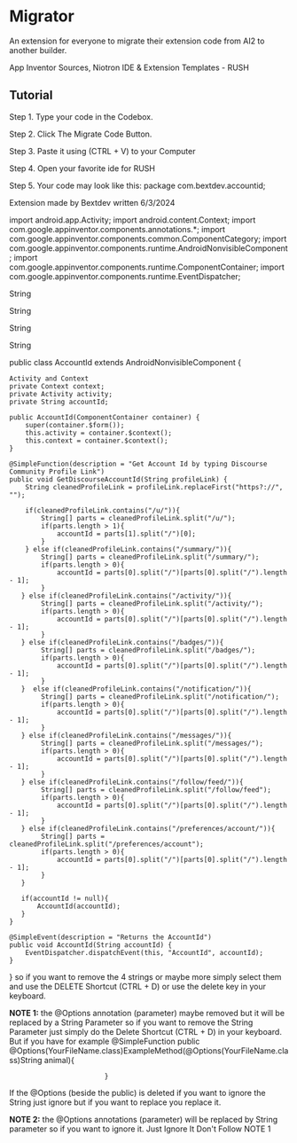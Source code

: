 # Migrator

An extension for everyone to migrate their extension code from AI2 to another builder.

App Inventor Sources, Niotron IDE & Extension Templates - RUSH

## Tutorial

Step 1. Type your code in the Codebox.

Step 2. Click The Migrate Code Button.

Step 3. Paste it using (CTRL + V) to your Computer

Step 4. Open your favorite ide for RUSH

Step 5. Your code may look like this: package com.bextdev.accountid;

Extension made by Bextdev
written 6/3/2024

import android.app.Activity;
import android.content.Context;
import com.google.appinventor.components.annotations.*;
import com.google.appinventor.components.common.ComponentCategory;
import com.google.appinventor.components.runtime.AndroidNonvisibleComponent;
import com.google.appinventor.components.runtime.ComponentContainer;
import com.google.appinventor.components.runtime.EventDispatcher;

String

String

String

String

public class AccountId extends AndroidNonvisibleComponent {

    Activity and Context
    private Context context;
    private Activity activity;
    private String accountId; 

    public AccountId(ComponentContainer container) {
        super(container.$form());
        this.activity = container.$context();
        this.context = container.$context();
    }

    @SimpleFunction(description = "Get Account Id by typing Discourse Community Profile Link")
    public void GetDiscourseAccountId(String profileLink) {
        String cleanedProfileLink = profileLink.replaceFirst("https?://", "");

        if(cleanedProfileLink.contains("/u/")){
            String[] parts = cleanedProfileLink.split("/u/");
            if(parts.length > 1){
                accountId = parts[1].split("/")[0];
            } 
        } else if(cleanedProfileLink.contains("/summary/")){
            String[] parts = cleanedProfileLink.split("/summary/");
            if(parts.length > 0){
                accountId = parts[0].split("/")[parts[0].split("/").length - 1];
            }
       } else if(cleanedProfileLink.contains("/activity/")){
            String[] parts = cleanedProfileLink.split("/activity/");
            if(parts.length > 0){
                accountId = parts[0].split("/")[parts[0].split("/").length - 1];
            }
       } else if(cleanedProfileLink.contains("/badges/")){
            String[] parts = cleanedProfileLink.split("/badges/");
            if(parts.length > 0){
                accountId = parts[0].split("/")[parts[0].split("/").length - 1];
            }
       }  else if(cleanedProfileLink.contains("/notification/")){
            String[] parts = cleanedProfileLink.split("/notification/");
            if(parts.length > 0){
                accountId = parts[0].split("/")[parts[0].split("/").length - 1];
            }
       } else if(cleanedProfileLink.contains("/messages/")){
            String[] parts = cleanedProfileLink.split("/messages/");
            if(parts.length > 0){
                accountId = parts[0].split("/")[parts[0].split("/").length - 1];
            }
       } else if(cleanedProfileLink.contains("/follow/feed/")){
            String[] parts = cleanedProfileLink.split("/follow/feed");
            if(parts.length > 0){
                accountId = parts[0].split("/")[parts[0].split("/").length - 1];
            }
       } else if(cleanedProfileLink.contains("/preferences/account/")){
            String[] parts = cleanedProfileLink.split("/preferences/account");
            if(parts.length > 0){
                accountId = parts[0].split("/")[parts[0].split("/").length - 1];
            }
       }

       if(accountId != null){
           AccountId(accountId);
       }
    }

    @SimpleEvent(description = "Returns the AccountId")
    public void AccountId(String accountId) {
        EventDispatcher.dispatchEvent(this, "AccountId", accountId);
    }
} so if you want to remove the 4 strings or maybe more simply select them and use the DELETE Shortcut (CTRL + D) or use the delete key in your keyboard.

**NOTE 1:** the @Options annotation (parameter) maybe removed but it will be replaced by a String Parameter so if you want to remove the String Parameter just simply do the Delete Shortcut (CTRL + D) in your keyboard. 
But if you have for example @SimpleFunction
                            public @Options(YourFileName.class)ExampleMethod(@Options(YourFileName.class)String animal){

                            }
If the @Options (beside the public) is deleted if you want to ignore the String just ignore but if you want to replace you replace it. 

**NOTE 2:** the @Options annotations (parameter) will be replaced by String parameter so if you want to ignore it. Just Ignore It Don't Follow NOTE 1
